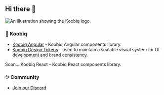 ## Hi there 👋

![An illustration showing the Koobiq logo.](https://github.com/koobiq/.github/assets/567760/c1a0cdbc-0fe4-4977-9a5e-25d183aab827)



### 🚀 Koobiq

- [Koobiq Angular](https://github.com/koobiq/angular-components) - Koobiq Angular components library.
- [Koobiq Design Tokens](https://github.com/koobiq/design-tokens) - used to maintain a scalable visual system for UI development and brand consistency.

Soon...
Koobiq React – Koobiq React components library.

### ✨ Community

- [Join our Discord](https://discord.gg/43MRHjgWYg)
